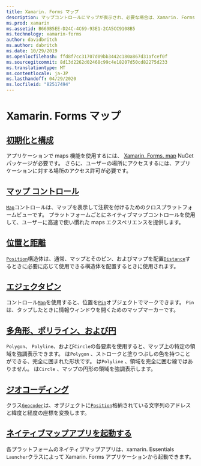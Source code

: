 ```yaml
---
title: Xamarin. Forms マップ
description: マップコントロールにマップが表示され、必要な場合は、Xamarin. Forms. map NuGet パッケージが必要です。
ms.prod: xamarin
ms.assetid: B669B5EE-D24C-4C69-93E1-2CA5CC9108B5
ms.technology: xamarin-forms
author: davidbritch
ms.author: dabritch
ms.date: 10/29/2019
ms.openlocfilehash: ffd8f7cc31707d09bb3442c180a867d31afcef0f
ms.sourcegitcommit: 8d13d2262d02468c99c4e18207d50cd82275d233
ms.translationtype: MT
ms.contentlocale: ja-JP
ms.lasthandoff: 04/29/2020
ms.locfileid: "82517494"
---
```

# <a name="xamarinforms-map"></a>Xamarin. Forms マップ

## <a name="initialization-and-configuration"></a>[初期化と構成](setup.md)

アプリケーションで maps 機能を使用するには、 [Xamarin. Forms. map](https://www.nuget.org/packages/Xamarin.Forms.Maps/) NuGet パッケージが必要です。 さらに、ユーザーの場所にアクセスするには、アプリケーションに対する場所のアクセス許可が必要です。

## <a name="map-control"></a>[マップ コントロール](map.md)

[`Map`](xref:Xamarin.Forms.Maps.Map)コントロールは、マップを表示して注釈を付けるためのクロスプラットフォームビューです。 プラットフォームごとにネイティブマップコントロールを使用して、ユーザーに高速で使い慣れた maps エクスペリエンスを提供します。

## <a name="position-and-distance"></a>[位置と距離](position-distance.md)

[`Position`](xref:Xamarin.Forms.Maps.Position)構造体は、通常、マップとそのピン、およびマップを配置[`Distance`](xref:Xamarin.Forms.Maps.Distance)するときに必要に応じて使用できる構造体を配置するときに使用されます。

## <a name="pins"></a>[エジェクタピン](pins.md)

コントロール[`Map`](xref:Xamarin.Forms.Maps.Map)を使用すると、位置を[`Pin`](xref:Xamarin.Forms.Maps.Pin)オブジェクトでマークできます。 `Pin`は、タップしたときに情報ウィンドウを開くためのマップマーカーです。

## <a name="polygons-polylines-and-circles"></a>[多角形、ポリライン、および円](polygons.md)

`Polygon`、 `Polyline`、および`Circle`の各要素を使用すると、マップ上の特定の領域を強調表示できます。 は`Polygon` 、ストロークと塗りつぶしの色を持つことができる、完全に囲まれた形状です。 は`Polyline` 、領域を完全に囲む線ではありません。 は`Circle` 、マップの円形の領域を強調表示します。

## <a name="geocoding"></a>[ジオコーディング](geocoder.md)

クラス[`Geocoder`](xref:Xamarin.Forms.Maps.Geocoder)は、オブジェクトに[`Position`](xref:Xamarin.Forms.Maps.Position)格納されている文字列のアドレスと緯度と経度の座標を変換します。

## <a name="launch-the-native-map-app"></a>[ネイティブマップアプリを起動する](native-map-app.md)

各プラットフォームのネイティブマップアプリは、xamarin. Essentials `Launcher`クラスによって Xamarin. Forms アプリケーションから起動できます。
